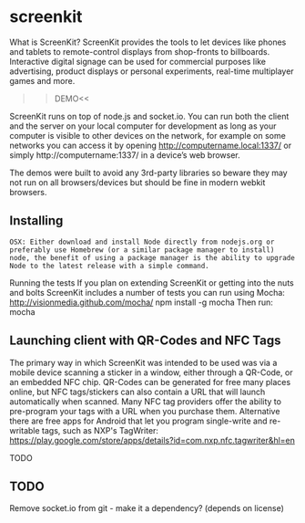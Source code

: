 screenkit
=========

What is ScreenKit?
ScreenKit provides the tools to let devices like phones and tablets to remote-control displays from shop-fronts to billboards. Interactive digital signage can be used for commercial purposes like advertising, product displays or personal experiments, real-time multiplayer games and more.

>>DEMO<<

ScreenKit runs on top of node.js and socket.io. You can run both the client and the server on your local computer for development as long as your computer is visible to other devices on the network, for example on some networks you can access it by opening http://computername.local:1337/ or simply http://computername:1337/ in a device’s web browser.

The demos were built to avoid any 3rd-party libraries so beware they may not run on all browsers/devices but should be fine in modern webkit browsers.

Installing
----------
	OSX: Either download and install Node directly from nodejs.org or preferably use Homebrew (or a similar package manager to install) node, the benefit of using a package manager is the ability to upgrade Node to the latest release with a simple command.

Running the tests
	If you plan on extending ScreenKit or getting into the nuts and bolts ScreenKit includes a number of tests you can run using Mocha: http://visionmedia.github.com/mocha/
	npm install -g mocha
	Then run: mocha


Launching client with QR-Codes and NFC Tags
-------------------------------------------
The primary way in which ScreenKit was intended to be used was via a mobile device scanning a sticker in a window, either through a QR-Code, or an embedded NFC chip. QR-Codes can be generated for free many places online, but NFC tags/stickers can also contain a URL that will launch automatically when scanned. Many NFC tag providers offer the ability to pre-program your tags with a URL when you purchase them. Alternative there are free apps for Android that let you program single-write and re-writable tags, such as NXP's TagWriter: https://play.google.com/store/apps/details?id=com.nxp.nfc.tagwriter&hl=en


TODO




TODO
----
Remove socket.io from git - make it a dependency? (depends on license)
